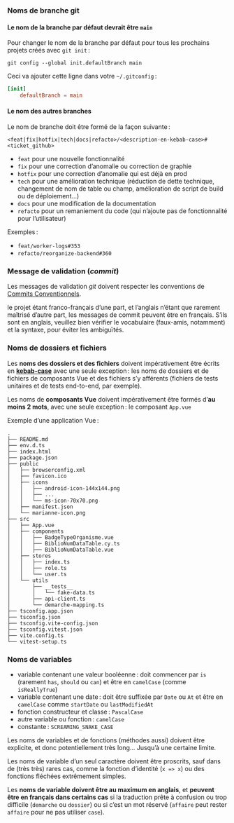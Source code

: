 ### Noms de branche git

#### Le nom de la branche par défaut devrait être `main`

Pour changer le nom de la branche par défaut pour tous les prochains projets créés avec `git init` :

```shell
git config --global init.defaultBranch main
```

Ceci va ajouter cette ligne dans votre `~/.gitconfig` :

```toml
[init]
    defaultBranch = main
```

#### Le nom des autres branches

Le nom de branche doit être formé de la façon suivante :

`<feat|fix|hotfix|tech|docs|refacto>/<description-en-kebab-case>#<ticket_github>`

- `feat` pour une nouvelle fonctionnalité
- `fix` pour une correction d’anomalie ou correction de graphie
- `hotfix` pour une correction d’anomalie qui est déjà en prod
- `tech` pour une amélioration technique (réduction de dette technique, changement de nom de table ou champ, amélioration de script de build ou de  déploiement...)
- `docs` pour une modification de la documentation
- `refacto` pour un remaniement du code (qui n’ajoute pas de fonctionnalité pour l’utilisateur)

Exemples :

- `feat/worker-logs#353`
- `refacto/reorganize-backend#360`

### Message de validation (*commit*)

Les messages de validation *git* doivent respecter les conventions de [Commits Conventionnels](https://www.conventionalcommits.org/fr/v1.0.0/).

le projet étant franco-français d’une part, et l’anglais n’étant que rarement maîtrisé d’autre part, les messages de commit peuvent être en français. S’ils sont en anglais, veuillez bien vérifier le vocabulaire (faux-amis, notamment) et la syntaxe, pour éviter les ambiguïtés.

### Noms de dossiers et fichiers

Les **noms des dossiers et des fichiers** doivent impérativement être écrits en [**kebab-case**](https://www.freecodecamp.org/news/snake-case-vs-camel-case-vs-pascal-case-vs-kebab-case-whats-the-difference/) avec une seule exception : les noms de dossiers et de fichiers de composants Vue et des fichiers s’y afférents (fichiers de tests unitaires et de tests end-to-end, par exemple).

Les noms de **composants Vue** doivent impérativement être formés d’**au moins 2 mots**, avec une seule exception : le composant `App.vue`

Exemple d’une application Vue :

```console
.
├── README.md
├── env.d.ts
├── index.html
├── package.json
├── public
│   ├── browserconfig.xml
│   ├── favicon.ico
│   ├── icons
│   │   ├── android-icon-144x144.png
│   │   ├── ...
│   │   └── ms-icon-70x70.png
│   ├── manifest.json
│   └── marianne-icon.png
├── src
│   ├── App.vue
│   ├── components
│   │   ├── BadgeTypeOrganisme.vue
│   │   ├── BiblioNumDataTable.cy.ts
│   │   ├── BiblioNumDataTable.vue
│   ├── stores
│   │   ├── index.ts
│   │   ├── role.ts
│   │   └── user.ts
│   └── utils
│       ├── __tests__
│       │   └── fake-data.ts
│       ├── api-client.ts
│       └── demarche-mapping.ts
├── tsconfig.app.json
├── tsconfig.json
├── tsconfig.vite-config.json
├── tsconfig.vitest.json
├── vite.config.ts
└── vitest-setup.ts
```

### Noms de variables

- variable contenant une valeur booléenne : doit commencer par `is` (rarement `has`, `should` ou `can`) et être en `camelCase`  (comme `isReallyTrue`)
- variable contenant une date : doit être suffixée par `Date` ou `At` et être en `camelCase`  comme `startDate` ou `lastModifiedAt`
- fonction constructeur et classe : `PascalCase`
- autre variable ou fonction : `camelCase`
- constante : `SCREAMING_SNAKE_CASE`

Les noms de variables et de fonctions (méthodes aussi) doivent être explicite, et donc potentiellement très long... Jusqu’à une certaine limite.

Les noms de variable d’un seul caractère doivent être proscrits, sauf dans de (très très) rares cas, comme la fonction d’identité (`x => x`) ou des fonctions fléchées extrêmement simples.

Les **noms de variable doivent être au maximum en anglais**, et **peuvent être en français dans certains cas** si la traduction prête à confusion ou trop difficile (`demarche` ou `dossier`) ou si c’est un mot réservé (`affaire` peut rester `affaire` pour ne pas utiliser `case`).
